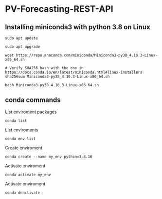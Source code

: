 # PV-Forecasting-REST-API

## Installing miniconda3 with python 3.8 on Linux
```shell
sudo apt update
```
```shell
sudo apt upgrade
```
```shell
wget https://repo.anaconda.com/miniconda/Miniconda3-py38_4.10.3-Linux-x86_64.sh
```
```shell
# Verify SHA256 hash with the one in https://docs.conda.io/en/latest/miniconda.html#linux-installers
sha256sum Miniconda3-py38_4.10.3-Linux-x86_64.sh
```
```shell
bash Miniconda3-py38_4.10.3-Linux-x86_64.sh
```

## conda commands
List enviroment packages
```shell
conda list
```
List enviroments
```shell
conda env list
```
Create enviroment
```shell
conda create --name my_env python=3.8.10
```
Activate enviroment
```shell
conda activate my_env
```
Activate enviroment
```shell
conda deactivate 
```
